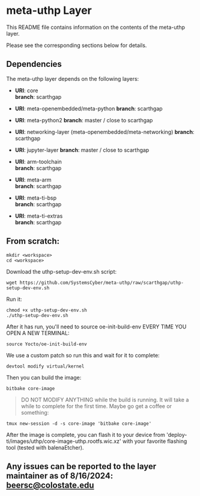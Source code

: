 # meta-uthp Layer

This README file contains information on the contents of the meta-uthp layer.

Please see the corresponding sections below for details.

## Dependencies

The meta-uthp layer depends on the following layers:

- **URI**: core  
  **branch**: scarthgap

- **URI**: meta-openembedded/meta-python 
  **branch**: scarthgap

- **URI**: meta-python2
  **branch**: master / close to scarthgap

- **URI**: networking-layer (meta-openembedded/meta-networking)
  **branch**: scarthgap

- **URI**: jupyter-layer
  **branch**: master / close to scarthgap

- **URI**: arm-toolchain  
  **branch**: scarthgap

- **URI**: meta-arm  
  **branch**: scarthgap

- **URI**: meta-ti-bsp  
  **branch**: scarthgap

- **URI**: meta-ti-extras  
  **branch**: scarthgap

## From scratch:

```shell
mkdir <workspace>
cd <workspace>
```
Download the uthp-setup-dev-env.sh script:
```shell
wget https://github.com/SystemsCyber/meta-uthp/raw/scarthgap/uthp-setup-dev-env.sh
```
Run it:
```shell
chmod +x uthp-setup-dev-env.sh
./uthp-setup-dev-env.sh
```
After it has run, you'll need to source oe-init-build-env EVERY TIME YOU OPEN A NEW TERMINAL:
```shell
source Yocto/oe-init-build-env
```
We use a custom patch so run this and wait for it to complete:
```shell
devtool modify virtual/kernel
```
Then you can build the image:
```shell
bitbake core-image
```
> DO NOT MODIFY ANYTHING while the build is running. It will take a while to complete for the first time. Maybe go get a coffee or something:
```shell
tmux new-session -d -s core-image 'bitbake core-image'
```
After the image is complete, you can flash it to your device from 'deploy-ti/images/uthp/core-image-uthp.rootfs.wic.xz' with your favorite flashing tool (tested with balenaEtcher).

Any issues can be reported to the layer maintainer as of 8/16/2024: beersc@colostate.edu
---
